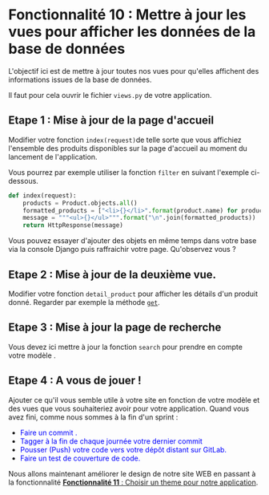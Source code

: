 # Fonctionnalité 10 : Mettre à jour les vues pour afficher les données de la base de données


L'objectif ici est de mettre à jour toutes nos vues pour qu'elles affichent des informations issues de la base de données.

Il faut pour cela ouvrir le fichier `views.py` de votre application.

## Etape 1 : Mise à jour de la page d'accueil

Modifier votre fonction `index(request)`de telle sorte que vous affichiez l'ensemble des produits disponibles sur la page d'accueil au moment du lancement de l'application.

Vous pourrez par exemple utiliser la fonction `filter` en suivant l'exemple ci-dessous.

```python
def index(request):
    products = Product.objects.all()
    formatted_products = ["<li>{}</li>".format(product.name) for product in products]
    message = """<ul>{}</ul>""".format("\n".join(formatted_products))
    return HttpResponse(message)

```

Vous pouvez essayer d'ajouter des objets en même temps dans votre base via la console Django puis raffraichir votre page. Qu'observez vous ?

## Etape 2 : Mise à jour de la deuxième vue.

Modifier votre fonction `detail_product` pour afficher les détails d'un produit donné. Regarder par exemple la méthode [`get`](https://docs.djangoproject.com/fr/2.1/topics/db/queries/).


## Etape 3 : Mise à jour la page de recherche

Vous devez ici mettre à jour la fonction `search` pour prendre en compte votre modèle .

## Etape 4 : A vous de jouer ! 

Ajouter ce qu'il vous semble utile à votre site en fonction de votre modèle et des vues que vous souhaiteriez avoir pour votre application.
Quand vous avez fini, comme nous sommes à la fin d'un sprint : 



+ <span style='color:blue'>Faire un commit .</span> 
+ <span style='color:blue'>Tagger à la fin de chaque journée votre dernier commit </span> 
+ <span style='color:blue'>Pousser (Push) votre code vers votre dépôt distant sur GitLab.</span> 
+ <span style='color:blue'>Faire un test de couverture de code.</span>



Nous allons maintenant améliorer le design de notre site WEB en passant à la fonctionnalité [**Fonctionnalité 11** : Choisir un theme pour notre application](./S6_F11_statictheme.md).

